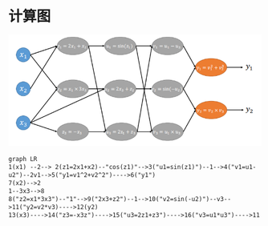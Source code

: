 # 计算图



![image-20230428191041402](exp3.assets/image-20230428191041402.png)

```mermaid
graph LR
1(x1) --2--> 2(z1=2x1+x2)--"cos(z1)"-->3("u1=sin(z1)")--1-->4("v1=u1-u2")--2v1-->5("y1=v1^2+v2^2")---->6("y1")
7(x2)-->2
1--3x3-->8
8("z2=x1*3x3")--"1"-->9("2x3+z2")--1-->10("v2=sin(-u2)")--v3-->11("y2=v2*v3)---->12(y2)
13(x3)---->14("z3=-x3z")---->15("u3=2z1+z3")---->16("v3=u1*u3")---->11
```

